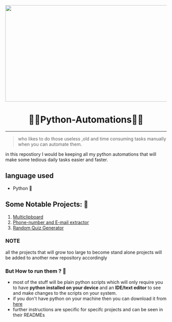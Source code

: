 <p align="center">
<img src="https://res.cloudinary.com/practicaldev/image/fetch/s--_RATvLqD--/c_limit%2Cf_auto%2Cfl_progressive%2Cq_66%2Cw_880/https://cdn-images-1.medium.com/max/1600/1%2A1hT23VteSYhRbOaUtCcuEg.gif" width="700" height="300" />
</p>

  <h1 align="center">👩‍💻Python-Automations👨‍💻</h1>
  
---

> who likes to do those useless ,old and time consuming tasks manually when you can automate them.

in this repostiory I would be keeping all my python automations that will make some tedious daily tasks easier and faster.

## language used
- Python 🐍

## Some Notable Projects: 🧐
1. [Multiclipboard](https://github.com/Arsenic-ATG/python-automations/tree/master/Multiclipboard)
2. [Phone-number and E-mail extractor](https://github.com/Arsenic-ATG/python-automations/tree/master/Phone%20%26%20Email%20Extrator)
3. [Random Quiz Generator](https://github.com/Arsenic-ATG/python-automations/tree/master/Generating%20Random%20Quiz%20Files)

### NOTE
all the projects that will grow too large to become stand alone projects will be added to another new repository accordingly

### But How to run them ? 🤨
- most of the stuff will be plain python scripts which will only require you to have **python installed on your device** and an **IDE/text editor** to see and make changes to the scripts on your system.
- if you don't have python on your machine then you can download it from [here](https://www.python.org/downloads/)
- further instructions are specific for specifc projects and can be seen in their READMEs 

